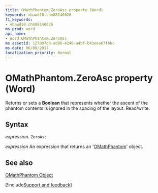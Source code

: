 ```yaml
---
title: OMathPhantom.ZeroAsc property (Word)
keywords: vbawd10.chm88146026
f1_keywords:
- vbawd10.chm88146026
ms.prod: word
api_name:
- Word.OMathPhantom.ZeroAsc
ms.assetid: 127007db-ad86-4240-a4bf-b43eea67fbbc
ms.date: 06/08/2017
localization_priority: Normal
---
```



# OMathPhantom.ZeroAsc property (Word)

Returns or sets a  **Boolean** that represents whether the ascent of the phantom contents is ignored in the spacing of the layout. Read/write.


## Syntax

_expression_. `ZeroAsc`

 _expression_ An expression that returns an '[OMathPhantom](Word.OMathPhantom.md)' object.


## See also


[OMathPhantom Object](Word.OMathPhantom.md)

[!include[Support and feedback](~/includes/feedback-boilerplate.md)]